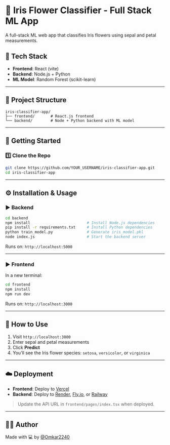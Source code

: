 # 🌸 Iris Flower Classifier - Full Stack ML App

A full-stack ML web app that classifies Iris flowers using sepal and petal measurements.

## 🔧 Tech Stack

- **Frontend**: React (vite)
- **Backend**: Node.js + Python
- **ML Model**: Random Forest (scikit-learn)

---

## 📁 Project Structure

```
iris-classifier-app/
├── frontend/       # React.js frontend
└── backend/        # Node + Python backend with ML model
```

---

## 🚀 Getting Started

### 1️⃣ Clone the Repo

```bash
git clone https://github.com/YOUR_USERNAME/iris-classifier-app.git
cd iris-classifier-app
```

---

## ⚙️ Installation & Usage

### ▶️ Backend

```bash
cd backend
npm install                         # Install Node.js dependencies
pip install -r requirements.txt     # Install Python dependencies
python train_model.py               # Generate iris_model.pkl
node index.js                       # Start the backend server
```

Runs on: `http://localhost:5000`

---

### ▶️ Frontend

In a new terminal:

```bash
cd frontend
npm install
npm run dev
```

Runs on: `http://localhost:3000`

---

## 🧪 How to Use

1. Visit `http://localhost:3000`
2. Enter sepal and petal measurements
3. Click **Predict**
4. You'll see the Iris flower species: `setosa`, `versicolor`, or `virginica`

---

## ☁️ Deployment

- **Frontend**: Deploy to [Vercel](https://vercel.com)
- **Backend**: Deploy to [Render](https://render.com), [Fly.io](https://fly.io), or [Railway](https://railway.app)

> Update the API URL in `frontend/pages/index.tsx` when deployed.

---

## 🙋‍♂️ Author

Made with 💻 by [@Omkar2240](https://github.com/Omkar2240)
